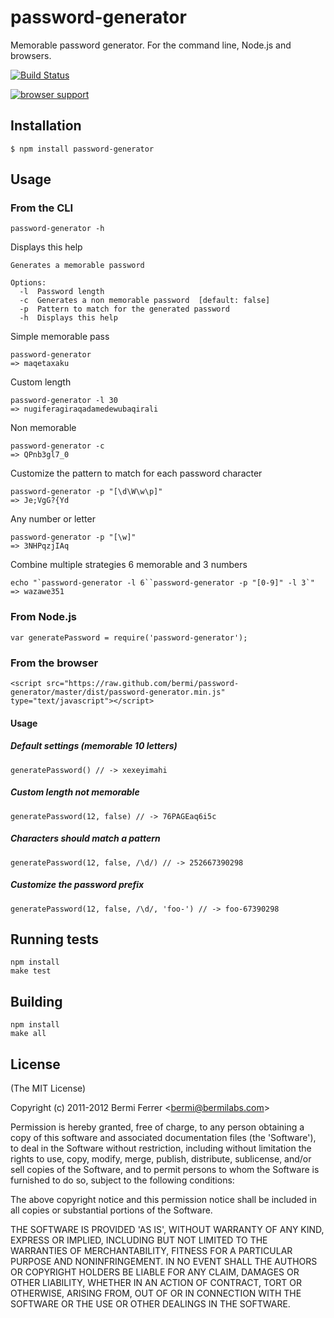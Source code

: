 # password-generator

Memorable password generator. For the command line, Node.js and browsers.

[![Build Status](https://secure.travis-ci.org/bermi/password-generator.png?branch=master)](http://travis-ci.org/bermi/password-generator)

[![browser support](http://ci.testling.com/bermi/password-generator.png)](http://ci.testling.com/bermi/password-generator)

## Installation

    $ npm install password-generator

## Usage

### From the CLI

    password-generator -h

Displays this help

    Generates a memorable password

    Options:
      -l  Password length
      -c  Generates a non memorable password  [default: false]
      -p  Pattern to match for the generated password
      -h  Displays this help

Simple memorable pass

    password-generator
    => maqetaxaku

Custom length

    password-generator -l 30
    => nugiferagiraqadamedewubaqirali

Non memorable

    password-generator -c
    => QPnb3gl7_0

Customize the pattern to match for each password character

    password-generator -p "[\d\W\w\p]"
    => Je;VgG?{Yd

Any number or letter

    password-generator -p "[\w]"
    => 3NHPqzjIAq

Combine multiple strategies 6 memorable and 3 numbers

    echo "`password-generator -l 6``password-generator -p "[0-9]" -l 3`"
    => wazawe351


### From Node.js

    var generatePassword = require('password-generator');

### From the browser

    <script src="https://raw.github.com/bermi/password-generator/master/dist/password-generator.min.js" type="text/javascript"></script>

#### Usage

##### Default settings (memorable 10 letters)

    generatePassword() // -> xexeyimahi

##### Custom length not memorable

    generatePassword(12, false) // -> 76PAGEaq6i5c

##### Characters should match a pattern

    generatePassword(12, false, /\d/) // -> 252667390298

##### Customize the password prefix

    generatePassword(12, false, /\d/, 'foo-') // -> foo-67390298


## Running tests

    npm install
    make test

## Building

    npm install
    make all

## License

(The MIT License)

Copyright (c) 2011-2012 Bermi Ferrer &lt;bermi@bermilabs.com&gt;

Permission is hereby granted, free of charge, to any person obtaining
a copy of this software and associated documentation files (the
'Software'), to deal in the Software without restriction, including
without limitation the rights to use, copy, modify, merge, publish,
distribute, sublicense, and/or sell copies of the Software, and to
permit persons to whom the Software is furnished to do so, subject to
the following conditions:

The above copyright notice and this permission notice shall be
included in all copies or substantial portions of the Software.

THE SOFTWARE IS PROVIDED 'AS IS', WITHOUT WARRANTY OF ANY KIND,
EXPRESS OR IMPLIED, INCLUDING BUT NOT LIMITED TO THE WARRANTIES OF
MERCHANTABILITY, FITNESS FOR A PARTICULAR PURPOSE AND NONINFRINGEMENT.
IN NO EVENT SHALL THE AUTHORS OR COPYRIGHT HOLDERS BE LIABLE FOR ANY
CLAIM, DAMAGES OR OTHER LIABILITY, WHETHER IN AN ACTION OF CONTRACT,
TORT OR OTHERWISE, ARISING FROM, OUT OF OR IN CONNECTION WITH THE
SOFTWARE OR THE USE OR OTHER DEALINGS IN THE SOFTWARE.